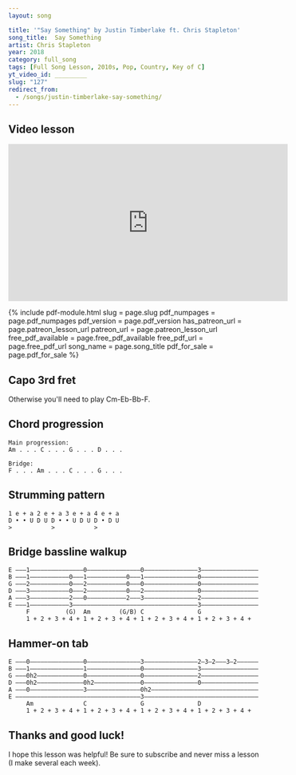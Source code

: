 ```yaml
---
layout: song

title: '"Say Something" by Justin Timberlake ft. Chris Stapleton'
song_title:  Say Something
artist: Chris Stapleton
year: 2018
category: full_song
tags: [Full Song Lesson, 2010s, Pop, Country, Key of C]
yt_video_id: _________
slug: "127"
redirect_from:
  - /songs/justin-timberlake-say-something/
---
```


## Video lesson

<iframe width="560" height="315" src="https://www.youtube.com/embed/4gByzn1LrHQ?showinfo=0" frameborder="0" allowfullscreen></iframe>

{% include pdf-module.html slug = page.slug pdf_numpages = page.pdf_numpages pdf_version = page.pdf_version has_patreon_url = page.patreon_lesson_url patreon_url = page.patreon_lesson_url free_pdf_available = page.free_pdf_available free_pdf_url = page.free_pdf_url song_name = page.song_title pdf_for_sale = page.pdf_for_sale %}

## Capo 3rd fret

Otherwise you'll need to play Cm-Eb-Bb-F.

## Chord progression

    Main progression:
    Am . . . C . . . G . . . D . . .

    Bridge:
    F . . . Am . . . C . . . G . . .

## Strumming pattern

    1 e + a 2 e + a 3 e + a 4 e + a
    D • • U D U D • • U D U D • D U
    >           >           >

## Bridge bassline walkup

    E –––1–––––––––––––––0–––––––––––––––0–––––––––––––––3––––––––––––––––
    B –––1–––––––––––0–––1–––––––––––0–––1–––––––––––––––0––––––––––––––––
    G –––2–––––––––––0–––2–––––––––––0–––0–––––––––––––––0––––––––––––––––
    D –––3–––––––––––0–––2–––––––––––0–––2–––––––––––––––0––––––––––––––––
    A –––3–––––––––––2–––0–––––––––––2–––3–––––––––––––––2––––––––––––––––
    E –––1–––––––––––3–––––––––––––––––––––––––––––––––––3––––––––––––––––
         F          (G)  Am        (G/B) C               G
         1 + 2 + 3 + 4 + 1 + 2 + 3 + 4 + 1 + 2 + 3 + 4 + 1 + 2 + 3 + 4 +

## Hammer-on tab

    E –––0–––––––––––––––0–––––––––––––––3–––––––––––––––2–3–2–––3–2––––––
    B –––1–––––––––––––––1–––––––––––––––0–––––––––––––––3––––––––––––––––
    G –––0h2–––––––––––––0–––––––––––––––0–––––––––––––––2––––––––––––––––
    D –––0h2–––––––––––––0h2–––––––––––––0–––––––––––––––0––––––––––––––––
    A –––0–––––––––––––––3–––––––––––––––0h2––––––––––––––––––––––––––––––
    E –––––––––––––––––––––––––––––––––––3––––––––––––––––––––––––––––––––
         Am              C               G               D
         1 + 2 + 3 + 4 + 1 + 2 + 3 + 4 + 1 + 2 + 3 + 4 + 1 + 2 + 3 + 4 +

## Thanks and good luck!

I hope this lesson was helpful! Be sure to subscribe and never miss a lesson (I make several each week).
